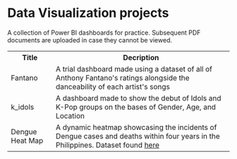 # Data Visualization projects
A collection of Power BI dashboards for practice. Subsequent PDF documents are uploaded in case they cannot be viewed.

<table>
  <tr>
    <th><b>Title</th>
    <th><b>Decription</th>
  </tr>
  <tr>
    <td>Fantano</td>
    <td>A trial dashboard made using a dataset of all of Anthony Fantano's ratings alongside the danceability of each artist's songs</td>
  </tr>
  <tr>
    <td>k_idols</td>
    <td>A dashboard made to show the debut of Idols and K-Pop groups on the bases of Gender, Age, and Location</td>
  </tr>
  <tr>
    <td>Dengue Heat Map</td>
    <td>A dynamic heatmap showcasing the incidents of Dengue cases and deaths within four years in the Philippines. Dataset found <a href="https://www.kaggle.com/datasets/vincentgupo/dengue-cases-in-the-philippines">here</a></td>
  </tr>
</table>
